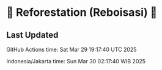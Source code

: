 
# 🌳 Reforestation (Reboisasi) 🌲

## Last Updated

GitHub Actions time: Sat Mar 29 19:17:40 UTC 2025

Indonesia/Jakarta time: Sun Mar 30 02:17:40 WIB 2025
